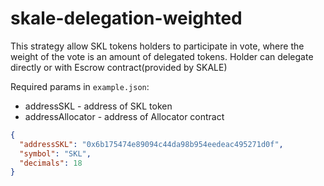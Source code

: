 # skale-delegation-weighted

This strategy allow SKL tokens holders to participate in vote, where the weight of the vote is an amount of delegated tokens.
Holder can delegate directly or with Escrow contract(provided by SKALE)

Required params in `example.json`:
 - addressSKL - address of SKL token
 - addressAllocator - address of Allocator contract

```json
{
  "addressSKL": "0x6b175474e89094c44da98b954eedeac495271d0f",
  "symbol": "SKL",
  "decimals": 18
}
```
